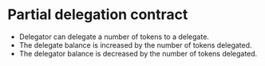 # Partial delegation contract

- Delegator can delegate a number of tokens to a delegate.
- The delegate balance is increased by the number of tokens delegated.
- The delegator balance is decreased by the number of tokens delegated.
